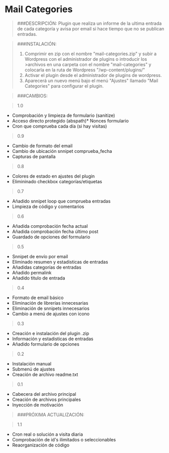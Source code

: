 ﻿# Mail Categories

>###DESCRIPCIÓN:
>Plugin que realiza un informe de la ultima entrada de cada categoría y avisa por email si hace tiempo que no se publican entradas.

>###INSTALACIÓN:
>1. Comprimir en zip con el nombre "mail-categories.zip" y subir a Wordpress con el administrador de plugins o introducir los >archivos en una carpeta con el nombre "mail-categories" y colocarla en la ruta de Wordpress "/wp-content/plugins/"
>2. Activar el plugin desde el administrador de plugins de wordpress.
>3. Aparecerá un nuevo menú bajo el menú "Ajustes" llamado "Mail Categories" para configurar el plugin.

>###CAMBIOS:

>1.0
* Comprobación y limpieza de formulario (sanitize)
* Acceso directo protegido (abspath)* Nonces formulario
* Cron que comprueba cada día (si hay visitas)
 
>0.9
* Cambio de formato del email 
* Cambio de ubicación snnipet comprueba_fecha 
* Capturas de pantalla 
 
>0.8
* Colores de estado en ajustes del plugin 
* Elimininado checkbox categorías/etiquetas 
 
>0.7 
* Añadido snnipet loop que comprueba entradas 
* Limpieza de código y comentarios 
 
>0.6
* Añadida comprobación fecha actual 
* Añadida comprobación fecha último post 
* Guardado de opciones del formulario 
 
>0.5
* Snnipet de envío por email 
* Eliminado resumen y estadisticas de entradas 
* Añadidas categorías de entradas 
* Añadido permalink 
* Añadido titulo de entrada 
 
>0.4
* Formato de email básico 
* Eliminación de librerías innecesarias 
* Eliminación de snnipets innecesarios 
* Cambio a menú de ajustes con icono 
 
>0.3
* Creación e instalación del plugin .zip 
* Información y estadisticas de entradas 
* Añadido formulario de opciones 
 
>0.2
* Instalación manual 
* Submenú de ajustes 
* Creación de archivo readme.txt 
 
>0.1
* Cabecera del archivo principal 
* Creación de archivos principales 
* Inyección de motivación 
 
>###PRÓXIMA ACTUALIZACIÓN:
 
>1.1
* Cron real o solución a visita diaria
* Comprobación de id's ilimitados o seleccionables
* Reaorganización de código 